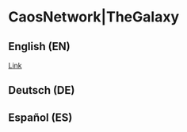 # CaosNetwork|TheGalaxy

## English (EN)

[Link](https://caosnetwork.ga/en/home.html)

## Deutsch (DE)

## Español (ES)
